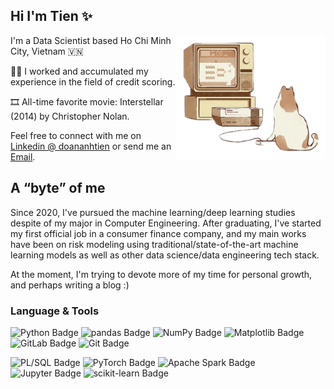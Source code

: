 ## **Hi I'm Tien ✨**

<img align="right" width="240" src="cat.png">

I'm a Data Scientist based Ho Chi Minh City, Vietnam 🇻🇳

🧑‍💻 I worked and accumulated my experience in the field of credit scoring.

🎞️ All-time favorite movie: Interstellar (2014) by Christopher Nolan.

Feel free to connect with me on [Linkedin @ doananhtien](https://www.linkedin.com/in/doananhtien/) or send me an [Email](mailto:d.atien228@gmail.com).

## A “byte” of me

Since 2020, I've pursued the machine learning/deep learning studies despite of my major in Computer Engineering. After graduating, I've started my first official job in a consumer finance company, and my main works have been on risk modeling using traditional/state-of-the-art machine learning models as well as other data science/data engineering tech stack.

At the moment, I'm trying to devote more of my time for personal growth, and perhaps writing a blog :)

### Language & Tools

![Python Badge](https://img.shields.io/badge/Python-3748a9?logo=python&logoColor=fff&style=for-the-badge)
![pandas Badge](https://img.shields.io/badge/pandas-4033b0?logo=pandas&logoColor=fff&style=for-the-badge)
![NumPy Badge](https://img.shields.io/badge/NumPy-602eb8?logo=numpy&logoColor=fff&style=for-the-badge)
![Matplotlib Badge](https://img.shields.io/badge/Matplotlib-862abf?logo=plotly&logoColor=fff&style=for-the-badge)
![GitLab Badge](https://img.shields.io/badge/GitLab-b225c7?style=for-the-badge&logo=gitlab&logoColor=white)
![Git Badge](https://img.shields.io/badge/Git-ce20b7?logo=git&logoColor=fff&style=for-the-badge)

![PL/SQL Badge](https://img.shields.io/badge/Oracle%20SQL-de165d?style=for-the-badge&logo=oracle&logoColor=white)
![PyTorch Badge](https://img.shields.io/badge/PyTorch-e61126?logo=pytorch&logoColor=fff&style=for-the-badge)
![Apache Spark Badge](https://img.shields.io/badge/PySpark-ee2e0b?logo=apachespark&logoColor=fff&style=for-the-badge)
![Jupyter Badge](https://img.shields.io/badge/Jupyter-f76906?logo=jupyter&logoColor=fff&style=for-the-badge)
![scikit-learn Badge](https://img.shields.io/badge/scikit--learn-ffaa00?logo=scikitlearn&logoColor=fff&style=for-the-badge)

